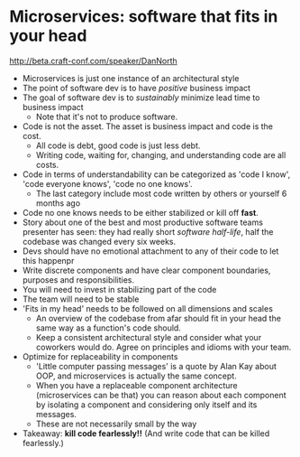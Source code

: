 # Microservices: software that fits in your head

http://beta.craft-conf.com/speaker/DanNorth

- Microservices is just one instance of an architectural style
- The point of software dev is to have *positive* business impact
- The goal of software dev is to *sustainably* minimize lead time to business
  impact
  - Note that it's not to produce software.
- Code is not the asset. The asset is business impact and code is the cost.
  - All code is debt, good code is just less debt.
  - Writing code, waiting for, changing, and understanding code are all costs.
- Code in terms of understandability can be categorized as 'code I know',
  'code everyone knows', 'code no one knows'.
  - The last category include most code written by others or yourself 6 months
    ago
- Code no one knows needs to be either stabilized or kill off **fast**.
- Story about one of the best and most productive software teams presenter
  has seen: they had really short *software half-life*, half the codebase
  was changed every six weeks.
- Devs should have no emotional attachment to any of their code to let this
  happenpr
- Write discrete components and have clear component boundaries, purposes
  and responsibilities.
- You will need to invest in stabilizing part of the code
- The team will need to be stable
- 'Fits in my head' needs to be followed on all dimensions and scales
  - An overview of the codebase from afar should fit in your head the same
    way as a function's code should.
  - Keep a consistent architectural style and consider what your coworkers
    would do. Agree on principles and idioms with your team.
- Optimize for replaceability in components
  - 'Little computer passing messages' is a quote by Alan Kay about OOP, and
    microservices is actually the same concept.
  - When you have a replaceable component architecture (microservices can be
    that) you can reason about each component by isolating a component and
    considering only itself and its messages.
  - These are not necessarily small by the way
- Takeaway: **kill code fearlessly!!** (And write code that can be killed
  fearlessly.)

